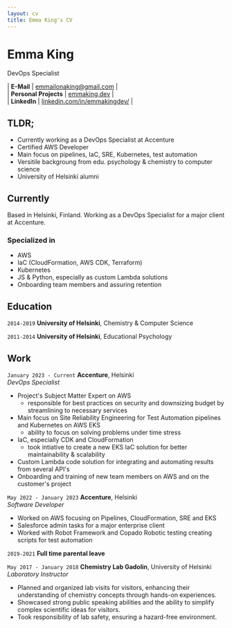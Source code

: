 ```yaml
---
layout: cv
title: Emma King's CV
---
```


# Emma King
DevOps Specialist

| __E-Mail__   | [emmailonaking@gmail.com](mailto:emmailonaking@gmail.com)                        |  
| __Personal Projects__  | [emmaking.dev](https://emmaking.dev)                                 |  
| __LinkedIn__ | [linkedin.com/in/emmakingdev/](https://linkedin.com/in/emmakingdev/) |

## TLDR;

- Currently working as a DevOps Specialist at Accenture
- Certified AWS Developer
- Main focus on pipelines, IaC, SRE, Kubernetes, test automation
- Versitile backgroung from edu. psychology & chemistry to computer science 
- University of Helsinki alumni

## Currently

Based in Helsinki, Finland. Working as a DevOps Specialist for a major client at Accenture.


### Specialized in

- AWS
- IaC (CloudFormation, AWS CDK, Terraform)
- Kubernetes
- JS & Python, especially as custom Lambda solutions
- Onboarding team members and assuring retention

## Education

`2014-2019`
__University of Helsinki__, Chemistry & Computer Science

`2011-2014`
__University of Helsinki__, Educational Psychology


## Work

`January 2023 - Current` 
__Accenture__, Helsinki  
_DevOps Specialist_

- Project's Subject Matter Expert on AWS
    - responsible for best practices on security and downsizing budget by streamlining to necessary services
- Main focus on Site Reliability Engineering for Test Automation pipelines and Kubernetes on AWS EKS
    - ability to focus on solving problems under time stress
- IaC, especially CDK and CloudFormation
    - took intiative to create a new EKS IaC solution for better maintainability & scalability
- Custom Lambda code solution for integrating and automating results from several API's
- Onboarding and training of new team members on AWS and on the customer's project

`May 2022 - January 2023` 
__Accenture__, Helsinki  
_Software Developer_

- Worked on AWS focusing on Pipelines, CloudFormation, SRE and EKS
- Salesforce admin tasks for a major enterprise client
- Worked with Robot Framework and Copado Robotic testing creating scripts for test automation

`2019-2021`
__Full time parental leave__

`May 2017 - January 2018` 
__Chemistry Lab Gadolin__, University of Helsinki  
_Laboratory Instructor_

- Planned and organized lab visits for visitors, enhancing their understanding of chemistry concepts through hands-on experiences.
- Showcased strong public speaking abilities and the ability to simplify complex scientific ideas for visitors.
- Took responsibility of lab safety, ensuring a hazard-free environment.


